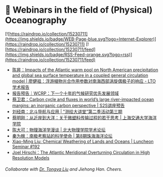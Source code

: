 # 🌊 Webinars in the field of (Physical) Oceanography

[![https://raindrop.io/collection/15230711](https://img.shields.io/badge/WEB-Page-blue.svg?logo=Internet-Explorer)](https://raindrop.io/collection/15230711) [![https://raindrop.io/collection/15230711/feed](https://img.shields.io/badge/RSS-Feed-orange.svg?logo=rss)](https://raindrop.io/collection/15230711/feed)

<!-- BLOG-POST-LIST:START -->
- [陈昇：Impacts of the Atlantic warm pool on North American precipitation and global sea surface temperature in a coupled general circulation model | 廖健祖：浮游植物光合作用参数对南海西部涡旋偶极子的响应 - LTO学术报告](https://mp.weixin.qq.com/s/fChvj94ak1Kb7DfGJcuksA)
- [报告预告｜WCRP：下一个十年的气候研究优先发展领域](https://mp.weixin.qq.com/s/Zf0UQPpPVmOS-EZYKasJSw)
- [蔡卫君：Carbon cycle and fluxes in world’s large river-impacted ocean margins: an inorganic carbon perspective | S2S讲座预告](https://mp.weixin.qq.com/s/av6pNUC4dTTlyCZIEQGpLg)
- [刘经南：北斗导航与应用 | "测绘大讲堂"第二季活动第三期](https://k.cnki.net/CInfo/Index/13722)
- [蔡明刚：从近岸到大洋：关于微塑料传输过程的若干思考 | 上海交通大学海洋学院](https://mp.weixin.qq.com/s/2kpbaNTB6yZfiSFIzRn-pA)
- [陈大可：物理海洋学漫谈 | 北大物理学院学术论坛](https://mp.weixin.qq.com/s/ZDCyB-IVGxHXAcyveLThgg)
- [秦为稼：南极考察站的科学使命 | 第8期珠海海洋论坛](https://mp.weixin.qq.com/s/VK5W0_M5ucI6XA9yEO_7bg)
- [Xiao-Ming Liu: Chemical Weathering of Lands and Oceans | Luncheon Seminar #192](https://mp.weixin.qq.com/s/OCN8NAzDqr-xS7I3g-1ZgA)
- [Joel Hirschi：The Atlantic Meridional Overturning Circulation in High Resolution Models](https://www.youtube.com/watch?v=CcQ4qCV2L_U)
<!-- BLOG-POST-LIST:END -->

###### Collaborate with [Dr. Tongya Liu](https://liutongya.github.io/) and Jiehong Han. Cheers.
